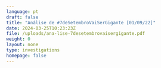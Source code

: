 ```yaml
---
language: pt
draft: false
title: "Análise de #7deSetembroVaiSerGigante [01/09/22]"
date: 2024-03-25T10:23:23Z
file: /uploads/ana-lise-7desetembrovaisergigante.pdf
weight: 0
layout: none
type: investigations
homepage: false
---
```

